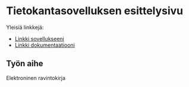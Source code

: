 ﻿# Tietokantasovelluksen esittelysivu

Yleisiä linkkejä:

* [Linkki sovellukseeni](https://harrihei.users.cs.helsinki.fi/tsoha)
* [Linkki dokumentaatiooni](doc/dokumentaatio.pdf)

## Työn aihe

Elektroninen ravintokirja 
